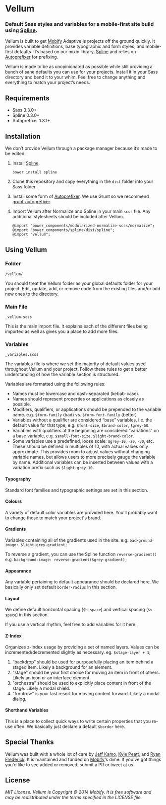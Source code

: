 # Vellum

### Default Sass styles and variables for a mobile-first site build using [Spline](http://github.com/mobify/spline).

Vellum is built to get [Mobify](http://www.mobify.com) Adaptive.js projects off the ground quickly. It provides variable definitions, base typographic and form styles, and mobile-first defaults. It’s based on our mixin library, [Spline](https://www.github.com/mobify/spline) and relies on [Autoprefixer](https://github.com/ai/autoprefixer) for prefixing.

Vellum is made to be as unopinionated as possible while still providing a bunch of sane defaults you can use for your projects. Install it in your Sass directory and bend it to your whim. Feel free to change anything and everything to match your project’s needs. 

## Requirements

* Sass 3.3.0+
* Spline 0.3.0+
* Autoprefixer 1.3.1+

## Installation

We don’t provide Vellum through a package manager because it’s made to be edited.

1. Install [Spline](https://www.github.com/mobify/spline).

    ```bower install spline``` 
2. Clone this repository and copy everything in the `dist` folder into your Sass folder.
3. Install some form of [Autoprefixer](https://github.com/ai/autoprefixer). We use Grunt so we recommend [grunt-autoprefixer](https://github.com/nDmitry/grunt-autoprefixer).
4. Import Vellum after Normalize and Spline in your main `scss` file. Any additional stylesheets should be included after Vellum.

    ```
    @import "bower_components/modularized-normalize-scss/normalize";
    @import "bower_components/spline/dist/spline";
    @import "vellum";
    ``` 

## Using Vellum

### Folder
`/vellum/`

You should treat the Vellum folder as your global defaults folder for your project. Edit, update, add, or remove code from the existing files and/or add new ones to the directory.

### Main File
`_vellum.scss`

This is the main import file. It explains each of the different files being imported as well as gives you a place to add more files.

### Variables
`_variables.scss`

The variables file is where we set the majority of default values used throughout Vellum and your project. Follow these rules to get a better understanding of how the variable section is structured.

Variables are formatted using the following rules:
* Names must be lowercase and dash-separated (kebab-case).
* Names should represent properties or applications as closely as possible.
* Modifiers, qualifiers, or applications should be prepended to the variable name. e.g. `$form-family` (bad) vs. `$form-font-family` (better)
* Variables without a qualifier are considered “base” variables, i.e. the default value for that type, e.g. `$font-size`, `$brand-color`, `$grey-50`.
* Variables with qualifiers at the beginning are considered “variations” on a base variable, e.g. `$small-font-size`, `$light-brand-color`.
* Some variables use a predefined, loose scale: `$grey-10`, `-20`, `-30`, etc. These should be defined in multiples of 10, with actual values only approximate. This provides room to adjust values without changing variable names, but allows users to more precisely gauge the variable by name. Additional variables can be inserted between values with a variation prefix such as `$light-grey-10`.

#### Typography
Standard font families and typographic settings are set in this section.

#### Colours
A variety of default color variables are provided here. You'll probably want to change these to match your project's brand.

#### Gradients
Variables containing all of the gradients used in the site.
e.g. `background-image: $light-grey-gradient;`

To reverse a gradient, you can use the Spline function `reverse-gradient()`
e.g. `background-image: reverse-gradient($grey-gradient);`

#### Appearance
Any variable pertaining to default appearance should be declared here. We basically only set default `border-radius` in this section.

#### Layout
We define default horizontal spacing (`$h-space`) and vertical spacing (`$v-space`) in this section.

If you use a vertical rhythm, feel free to add variables for it here.

#### Z-Index
Organizes z-index usage by providing a set of named layers. Values can be incremented/decremented slightly as necessary. eg. `$stage-layer + 1`;

1. “backdrop” should be used for purposefully placing an item behind a staged item. Likely a background for an element.
2. "stage" should be your first choice for moving an item in front of others. Likely an icon or an interface element.
3. "orchestra" should be used to explicitly place content in front of the stage. Likely a modal shield.
4. "frontrow" is your last resort for moving content forward. Likely a modal dialog.

#### Shorthand Variables
This is a place to collect quick ways to write certain properties that you re-use often. We basically just declare a default `$border` here.

## Special Thanks

Vellum was built with a whole lot of care by [Jeff Kamo](http://www.twitter.com/jeffkamo), [Kyle Peatt](http://twitter.com/kpeatt), and [Ryan Frederick](http://twitter.com/ry5n). It is maintained and funded on [Mobify](http://www.mobify.com)'s dime. If you've got things you'd like to see added or removed, submit a PR or tweet at us.

## License

*MIT License. Vellum is Copyright © 2014 Mobify. It is free software and may be redistributed under the terms specified in the LICENSE file.*